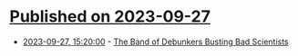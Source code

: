 # [Published on 2023-09-27](index.md)

* [2023-09-27, 15:20:00](https://science.slashdot.org/story/23/09/27/1416253/the-band-of-debunkers-busting-bad-scientists?utm_source=rss1.0mainlinkanon&utm_medium=feed) - [The Band of Debunkers Busting Bad Scientists](https://science.slashdot.org/story/23/09/27/1416253/the-band-of-debunkers-busting-bad-scientists?utm_source=rss1.0mainlinkanon&utm_medium=feed)
